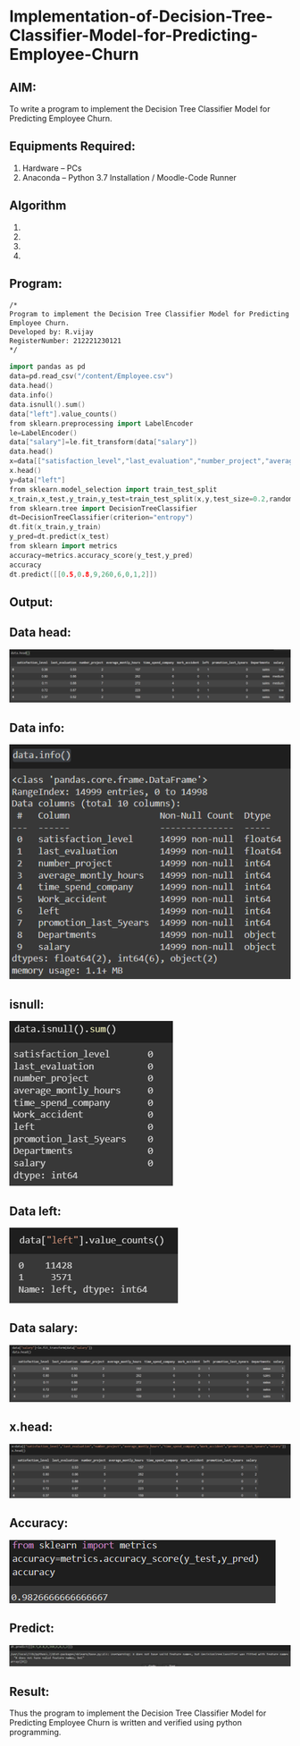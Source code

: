 # Implementation-of-Decision-Tree-Classifier-Model-for-Predicting-Employee-Churn

## AIM:
To write a program to implement the Decision Tree Classifier Model for Predicting Employee Churn.

## Equipments Required:
1. Hardware – PCs
2. Anaconda – Python 3.7 Installation / Moodle-Code Runner

## Algorithm
1. 
2. 
3. 
4. 

## Program:
```
/*
Program to implement the Decision Tree Classifier Model for Predicting Employee Churn.
Developed by: R.vijay
RegisterNumber: 212221230121 
*/
```
~~~c++
import pandas as pd
data=pd.read_csv("/content/Employee.csv")
data.head()
data.info()
data.isnull().sum()
data["left"].value_counts()
from sklearn.preprocessing import LabelEncoder
le=LabelEncoder()
data["salary"]=le.fit_transform(data["salary"])
data.head()
x=data[["satisfaction_level","last_evaluation","number_project","average_montly_hours","time_spend_company","Work_accident","promotion_last_5years","salary"]]
x.head()
y=data["left"]
from sklearn.model_selection import train_test_split
x_train,x_test,y_train,y_test=train_test_split(x,y,test_size=0.2,random_state=100)
from sklearn.tree import DecisionTreeClassifier
dt=DecisionTreeClassifier(criterion="entropy")
dt.fit(x_train,y_train)
y_pred=dt.predict(x_test)
from sklearn import metrics
accuracy=metrics.accuracy_score(y_test,y_pred)
accuracy
dt.predict([[0.5,0.8,9,260,6,0,1,2]])
~~~

## Output:
## Data head:
![pic 1](https://github.com/vijay21500269/Implementation-of-Decision-Tree-Classifier-Model-for-Predicting-Employee-Churn/blob/main/data%20head.png)
## Data info:
![pic 2](https://github.com/vijay21500269/Implementation-of-Decision-Tree-Classifier-Model-for-Predicting-Employee-Churn/blob/main/data%20info.png)
## isnull:
![pic 3](https://github.com/vijay21500269/Implementation-of-Decision-Tree-Classifier-Model-for-Predicting-Employee-Churn/blob/main/isnull.png)
## Data left:
![pic 4](https://github.com/vijay21500269/Implementation-of-Decision-Tree-Classifier-Model-for-Predicting-Employee-Churn/blob/main/data%20left.png)
## Data salary:
![pic 5](https://github.com/vijay21500269/Implementation-of-Decision-Tree-Classifier-Model-for-Predicting-Employee-Churn/blob/main/salary.png)
## x.head:
![pic 6](https://github.com/vijay21500269/Implementation-of-Decision-Tree-Classifier-Model-for-Predicting-Employee-Churn/blob/main/x.head.png)
## Accuracy:
![pic 7](https://github.com/vijay21500269/Implementation-of-Decision-Tree-Classifier-Model-for-Predicting-Employee-Churn/blob/main/accuracy.png)
## Predict:
![pic 8](https://github.com/vijay21500269/Implementation-of-Decision-Tree-Classifier-Model-for-Predicting-Employee-Churn/blob/main/predict.png)


## Result:
Thus the program to implement the  Decision Tree Classifier Model for Predicting Employee Churn is written and verified using python programming.
